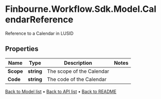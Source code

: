# Finbourne.Workflow.Sdk.Model.CalendarReference
Reference to a Calendar in LUSID

## Properties

Name | Type | Description | Notes
------------ | ------------- | ------------- | -------------
**Scope** | **string** | The scope of the Calendar | 
**Code** | **string** | The code of the Calendar | 

[Back to Model list](../README.md#documentation-for-models) &#8226; [Back to API list](../README.md#documentation-for-api-endpoints) &#8226; [Back to README](../README.md)

